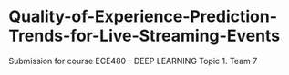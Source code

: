 # Quality-of-Experience-Prediction-Trends-for-Live-Streaming-Events
Submission for course ECE480 - DEEP LEARNING Topic 1. Team 7
